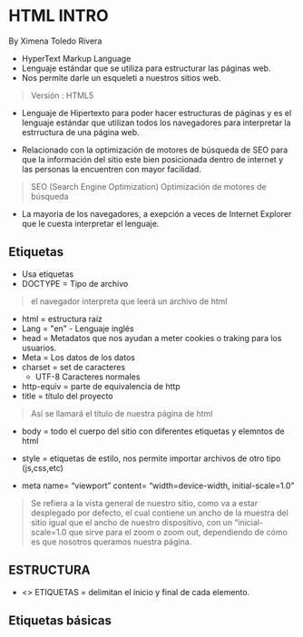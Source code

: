 # HTML INTRO

By Ximena Toledo Rivera

* HyperText Markup Language
* Lenguaje estándar que se utiliza para estructurar las páginas web.
* Nos permite darle un esqueleti a nuestros sitios web.

> Versión : HTML5

* Lenguaje de Hipertexto para poder hacer estructuras de páginas y es el lenguaje estándar que utilizan todos los navegadores para interpretar la estrructura de una página web.

* Relacionado con la optimización de motores de búsqueda de SEO para que la información del sitio este bien posicionada dentro de internet y las personas la encuentren con mayor facilidad.

> SEO (Search Engine Optimization) Optimización de motores de búsqueda


* La mayoria de los navegadores, a exepción a veces de Internet Explorer que le cuesta interpretar el lenguaje.

## Etiquetas

+ Usa etiquetas
+ DOCTYPE = Tipo de archivo

> el navegador interpreta que leerá un archivo de html

+ html = estructura raíz
+ Lang = "en" - Lenguaje inglés
+ head = Metadatos que nos ayudan a meter cookies o traking para los usuarios.
+ Meta = Los datos de los datos
+ charset = set de caracteres
    * UTF-8 Caracteres normales
+ http-equiv = parte de equivalencia de http
+ title = título del proyecto
> Así se llamará el título de nuestra página de html
+ body = todo el cuerpo del sitio con diferentes etiquetas y elemntos de html

+ style = etiquetas de estilo, nos permite importar archivos de otro tipo (js,css,etc)

* meta name= “viewport” content= “width=device-width, initial-scale=1.0” 

>Se refiera a la vista general de nuestro sitio, como va a estar desplegado por defecto, el cual contiene un ancho de la muestra del sitio igual que el ancho de nuestro dispositivo, con un “inicial-scale=1.0 que sirve para el zoom o zoom out, dependiendo de cómo es que nosotros queramos nuestra página.

## ESTRUCTURA

* <> ETIQUETAS = delimitan el inicio y final de cada elemento.

## Etiquetas básicas


